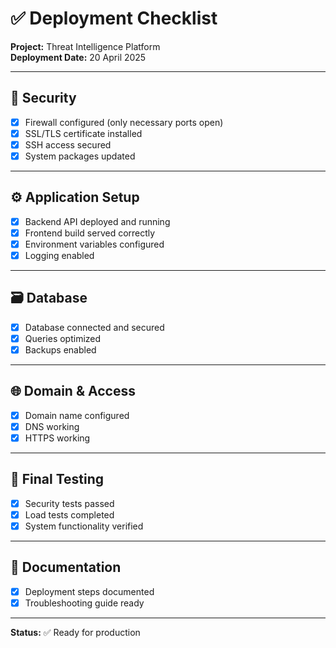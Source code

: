 # ✅ Deployment Checklist

**Project:** Threat Intelligence Platform  
**Deployment Date:** 20 April 2025  

---

## 🔐 Security
- [x] Firewall configured (only necessary ports open)
- [x] SSL/TLS certificate installed
- [x] SSH access secured
- [x] System packages updated

---

## ⚙️ Application Setup
- [x] Backend API deployed and running
- [x] Frontend build served correctly
- [x] Environment variables configured
- [x] Logging enabled

---

## 🗃️ Database
- [x] Database connected and secured
- [x] Queries optimized
- [x] Backups enabled

---

## 🌐 Domain & Access
- [x] Domain name configured
- [x] DNS working
- [x] HTTPS working

---

## 🧪 Final Testing
- [x] Security tests passed
- [x] Load tests completed
- [x] System functionality verified

---

## 📄 Documentation
- [x] Deployment steps documented
- [x] Troubleshooting guide ready

---

**Status:** ✅ Ready for production
